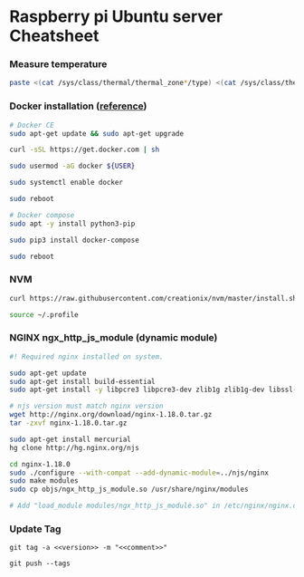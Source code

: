 # Raspberry pi Ubuntu server Cheatsheet

### Measure temperature
```sh
paste <(cat /sys/class/thermal/thermal_zone*/type) <(cat /sys/class/thermal/thermal_zone*/temp) | column -s $'\t' -t | sed 's/\(.\)..$/.\1°C/'
```

### Docker installation ([reference](https://brjapon.medium.com/setting-up-ubuntu-20-04-arm-64-under-raspberry-pi-4-970654d12696))
```sh
# Docker CE
sudo apt-get update && sudo apt-get upgrade

curl -sSL https://get.docker.com | sh

sudo usermod -aG docker ${USER}

sudo systemctl enable docker

sudo reboot

# Docker compose
sudo apt -y install python3-pip

sudo pip3 install docker-compose

sudo reboot
```

### NVM
```sh
curl https://raw.githubusercontent.com/creationix/nvm/master/install.sh | bash

source ~/.profile
```

### NGINX ngx_http_js_module (dynamic module)
```sh
#! Required nginx installed on system.

sudo apt-get update
sudo apt-get install build-essential
sudo apt-get install -y libpcre3 libpcre3-dev zlib1g zlib1g-dev libssl-dev

# njs version must match nginx version
wget http://nginx.org/download/nginx-1.18.0.tar.gz
tar -zxvf nginx-1.18.0.tar.gz

sudo apt-get install mercurial
hg clone http://hg.nginx.org/njs

cd nginx-1.18.0
sudo ./configure --with-compat --add-dynamic-module=../njs/nginx
sudo make modules
sudo cp objs/ngx_http_js_module.so /usr/share/nginx/modules

# Add "load_module modules/ngx_http_js_module.so" in /etc/nginx/nginx.conf
```


### Update Tag

```text
git tag -a <<version>> -m "<<comment>>"

git push --tags
```




